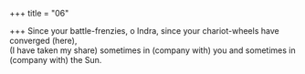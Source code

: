 +++
title = "06"

+++
Since your battle-frenzies, o Indra, since your chariot-wheels have  converged (here),  
(I have taken my share) sometimes in (company with) you and sometimes  in (company with) the Sun.  